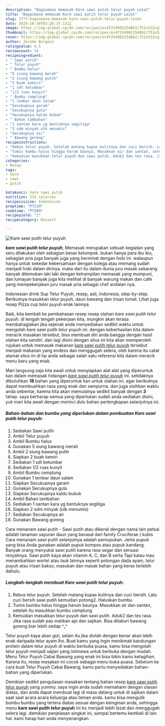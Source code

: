 ```yaml
---
description: "Bagaimana memasak Kare sawi putih telur puyuh Lezat"
title: "Bagaimana memasak Kare sawi putih telur puyuh Lezat"
slug: 1777-bagaimana-memasak-kare-sawi-putih-telur-puyuh-lezat
date: 2020-10-30T03:26:37.131Z
image: https://img-global.cpcdn.com/recipes/ec4f25490225d862/751x532cq70/kare-sawi-putih-telur-puyuh-foto-resep-utama.jpg
thumbnail: https://img-global.cpcdn.com/recipes/ec4f25490225d862/751x532cq70/kare-sawi-putih-telur-puyuh-foto-resep-utama.jpg
cover: https://img-global.cpcdn.com/recipes/ec4f25490225d862/751x532cq70/kare-sawi-putih-telur-puyuh-foto-resep-utama.jpg
author: Jerome Burgess
ratingvalue: 4.5
reviewcount: 14
recipeingredient:
- " Sawi putih"
- " Telur puyuh"
- " Bumbu halus"
- "5 siung bawang merah"
- "2 siung bawang putih"
- "2 buah kemiri"
- "1 sdt ketumbar"
- "1/2 ruas kunyit"
- " Bumbu cemplung"
- "1 lembar daun salam"
- "Secukupnya garam"
- "Secukupnya gula"
- "Secukupnya kaldu bubuk"
- " Bahan tambahan"
- "1 santan kara yg bentuknya segitiga"
- "2 sdm minyak utk menumis"
- "Secukupnya air"
- " Bawang goreng"
recipeinstructions:
- "Rebus telur puyuh. Setelah matang kupas kulitnya dan cuci bersih. Lalu cuci bersih sawi putih kemudian potong2. Haluskan bumbu"
- "Tumis bumbu halus hingga harum baunya. Masukkan air dan santan, setelah itu masukkan bumbu cemplung"
- "Kemudian masukkan telur puyuh dan sawi putih. Aduk2 dan tes rasa. Jika rasa sudah pas matikan api dan sajikan. Bisa ditaburi bawang goreng biar lebih sedap ^_^"
categories:
- Resep
tags:
- kare
- sawi
- putih

katakunci: kare sawi putih 
nutrition: 233 calories
recipecuisine: Indonesian
preptime: "PT21M"
cooktime: "PT56M"
recipeyield: "1"
recipecategory: Dessert

---
```



![Kare sawi putih telur puyuh](https://img-global.cpcdn.com/recipes/ec4f25490225d862/751x532cq70/kare-sawi-putih-telur-puyuh-foto-resep-utama.jpg)

<b><i>kare sawi putih telur puyuh</i></b>, Memasak merupakan sebuah kegiatan yang seru dilakukan oleh sebagian besar kelompok. bukan hanya para ibu ibu, sebagian pria juga banyak juga yang berminat dengan hobi ini. walaupun hanya untuk sekedar kebersamaan dengan kolega atau memang sudah menjadi hobi dalam dirinya. maka dari itu dalam dunia juru masak sekarang banyak ditemukan laki laki dengan ketrampilan memasak yang mumpuni, dan lumayan banyak juga kita melihat di banyak warung makan dan cafe yang mempekerjakan juru masak pria sebagai chef andalan nya.

Indonesian drink Sup Telur Puyuh, resep, asli, Indonesia, step-by-step. Berikutnya masukkan telur puyuh, daun bawang dan irisan tomat. Lihat juga resep Pizza cup telor puyuh enak lainnya.

Baik, kita kembali ke pembahasan resep resep olahan <i>kare sawi putih telur puyuh</i>. di tengah tengah pekerjaan kita, mungkin akan terasa membahagiakan jika sejenak anda menyediakan sedikit waktu untuk mengolah kare sawi putih telur puyuh ini. dengan keberhasilan kita dalam meracik masakan tersebut, bisa membuat diri anda bangga dengan hasil olahan kita sendiri. dan lagi disini dengan situs ini kita akan memperoleh rujukan untuk memasak makanan <u>kare sawi putih telur puyuh</u> tersebut menjadi makanan yang endess dan menggugah selera, oleh karena itu catat alamat situs ini di hp anda sebagai salah satu referensi kita dalam meracik menu baru yang enak.


Mari langsung saja kita awali untuk menyiapkan alat alat yang diperuntuk kan dalam memasak hidangan <u><i>kare sawi putih telur puyuh</i></u> ini. setidaknya dibutuhkan <b>18</b> bahan yang diperuntuk kan untuk olahan ini. agar berikutnya dapat membuahkan rasa yang enak dan sempurna. dan juga sisihkan waktu anda sebentar, karena kita akan memulainya sedikit banyak dengan <b>3</b> tahap. saya berharap semua yang diperlukan sudah anda sediakan disini, yuk mari kita awali dengan merinci dulu bahan perlengkapan selanjutnya ini.

<!--inarticleads1-->

##### Bahan-bahan dan bumbu yang diperlukan dalam pembuatan Kare sawi putih telur puyuh:

1. Sediakan  Sawi putih
1. Ambil  Telur puyuh
1. Ambil  Bumbu halus
1. Gunakan 5 siung bawang merah
1. Ambil 2 siung bawang putih
1. Siapkan 2 buah kemiri
1. Sediakan 1 sdt ketumbar
1. Sediakan 1/2 ruas kunyit
1. Ambil  Bumbu cemplung
1. Gunakan 1 lembar daun salam
1. Siapkan Secukupnya garam
1. Gunakan Secukupnya gula
1. Siapkan Secukupnya kaldu bubuk
1. Ambil  Bahan tambahan
1. Sediakan 1 santan kara yg bentuknya segitiga
1. Siapkan 2 sdm minyak (utk menumis)
1. Sediakan Secukupnya air
1. Gunakan  Bawang goreng


Cara menanam sawi putih - Sawi putih atau dikenal dengan nama lain petsai adalah tanaman sayuran daun yang berasal dari family Cruciferae ( kubis Cara menanam sawi putih selanjutnya adalah pemupukan. Jenis pupuk yang bisa Anda gunakan adalah pupuk kompos atau pupuk kandang. Banyak orang menyukai sawi putih karena rasa segar dan sensasi renyahnya. Sawi putih kaya akan vitamin A, C, dan B serta Tapi kalau mau menambahkan wortel atau lauk lainnya seperti potongan dada ayam, telur puyuh atau irisan bakso, masukan dan masak bahan yang keras terlebih dahulu. 

<!--inarticleads2-->

##### Langkah-langkah membuat Kare sawi putih telur puyuh:

1. Rebus telur puyuh. Setelah matang kupas kulitnya dan cuci bersih. Lalu cuci bersih sawi putih kemudian potong2. Haluskan bumbu
1. Tumis bumbu halus hingga harum baunya. Masukkan air dan santan, setelah itu masukkan bumbu cemplung
1. Kemudian masukkan telur puyuh dan sawi putih. Aduk2 dan tes rasa. Jika rasa sudah pas matikan api dan sajikan. Bisa ditaburi bawang goreng biar lebih sedap ^_^


Telur puyuh kaya akan gizi, selain itu jika diolah dengan benar akan lebih enak daripada telur ayam lho. Buat kamu yang ingin menikmati kandungan protein dalam telur puyuh di waktu berbuka puasa, kamu bisa mengolah telur puyuh menjadi sajian yang istimewa untuk berbuka dengan mudah. Menu Telur Puyuh Cabai Bawang yang enak ini bisa bikin kamu ketagihan. Karena itu, resep masakan ini cocok sebagai menu buka puasa. Sebelum ke cara buat Telur Puyuh Cabai Bawang, kamu perlu menyediakan bahan-bahan yang diperlukan. 

Demikian sedikit pengulasan masakan tentang bahan resep <u>kare sawi putih telur puyuh</u> yang yummy. saya ingin anda sudah memahami dengan ulasan diatas, dan anda dapat membuat lagi di masa datang untuk di sajikan dalam saat saat acara acara keluarga atau teman anda. kamu bisa mengulik bumbu bumbu yang tertera diatas sesuai dengan keinginan anda, sehingga menu <b>kare sawi putih telur puyuh</b> ini bs menjadi lebih lezat dan menggugah selera lagi. demikian penjelasan singkat ini, sampai bertemu kembali di lain hal. kami harap hari anda menyenangkan.
